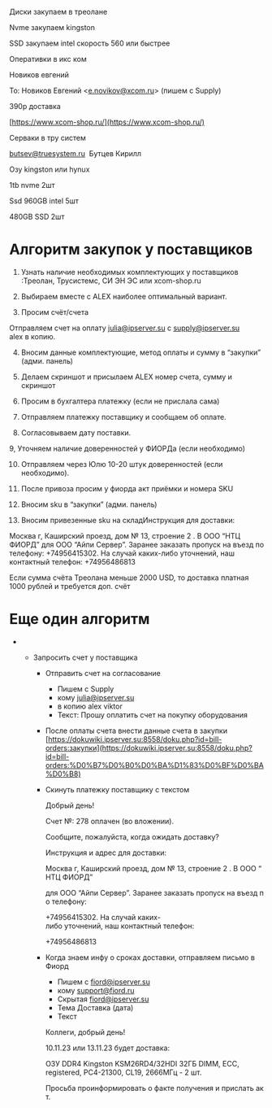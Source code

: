 Диски закупаем в треолане

Nvme закупаем kingston

SSD закупаем intel скорость 560 или быстрее

Оперативки в икс ком

Новиков евгений

To: Новиков Евгений <[e.novikov@xcom.ru](mailto:e.novikov@xcom.ru)> (пишем с Supply)

390р доставка

[https://www.xcom-shop.ru/](https://www.xcom-shop.ru/)

Серваки в тру систем

[butsev@truesystem.ru](mailto:butsev@truesystem.ru)  Бутцев Кирилл

Озу kingston или hynux

1tb nvme 2шт

Ssd 960GB intel 5шт

480GB SSD 2шт

# Алгоритм закупок у поставщиков 

1. Узнать наличие необходимых комплектующих у поставщиков :Треолан, Трусистемс, СИ ЭН ЭС или xcom-shop.ru

2. Выбираем вместе с ALEX наиболее оптимальный вариант.

3. Просим счёт/счета

Отправляем счет на оплату julia@ipserver.su с supply@ipserver.su  
alex в копию.

4. Вносим данные комплектующие, метод оплаты и сумму в “закупки” (адми. панель)

5. Делаем скриншот и присылаем ALEX номер счета, сумму и скриншот

6. Просим в бухгалтера платежку (если не прислала сама)

7. Отправляем платежку поставщику и сообщаем об оплате.

8. Согласовываем дату поставки.

9, Уточняем наличие доверенностей у ФИОРДа (если необходимо)

10. Отправляем через Юлю 10-20 штук доверенностей (если необходимо).

11. После привоза просим у фиорда акт приёмки и номера SKU

12. Вносим sku в “закупки” (адми. панель)

13. Вносим привезенные sku на складИнструкция для доставки:

Москва г, Каширский проезд, дом № 13, строение 2 . В ООО “НТЦ ФИОРД” для ООО “Айпи Сервер”. Заранее заказать пропуск на въезд по телефону: +74956415302. На случай каких-либо уточнений, наш контактный телефон: +74956486813

Если сумма счёта Треолана меньше 2000 USD, то доставка платная 1000 рублей и требуется доп. счёт

# Еще один алгоритм

- - Запросить счет у поставщика
        
    - Отправить счет на согласование
        
        - Пишем с Supply
        - кому [julia@ipserver.su](mailto:julia@ipserver.su)
        - в копию alex viktor
        - Текст: Прошу оплатить счет на покупку оборудования
    - После оплаты счета внести данные счета в закупки [](https://dokuwiki.ipserver.su:8558/doku.php?id=bill-orders:%D0%B7%D0%B0%D0%BA%D1%83%D0%BF%D0%BA%D0%B8)[https://dokuwiki.ipserver.su:8558/doku.php?id=bill-orders:закупки](https://dokuwiki.ipserver.su:8558/doku.php?id=bill-orders:%D0%B7%D0%B0%D0%BA%D1%83%D0%BF%D0%BA%D0%B8)
        
    - Скинуть платежку поставщику с текстом
        
        Добрый день!
        
        Счет №: 278 оплачен (во вложении).
        
        Сообщите, пожалуйста, когда ожидать доставку?
        
        Инструкция и адрес для доставки:
        
        Москва г, Каширский проезд, дом № 13, строение 2 . В ООО “НТЦ ФИОРД”
        
        для ООО “Айпи Сервер”. Заранее заказать пропуск на въезд по телефону:
        
        +74956415302. На случай каких-либо уточнений, наш контактный телефон:
        
        +74956486813
        
    - Когда знаем инфу о сроках доставки, отправляем письмо в Фиорд
        
        - Пишем с [fiord@ipserver.su](mailto:fiord@ipserver.su)
        - кому [support@fiord.ru](mailto:support@fiord.ru)
        - Скрытая [fiord@ipserver.su](mailto:fiord@ipserver.su)
        - Тема Доставка (дата)
        - Текст
        
        Коллеги, добрый день!
        
        10.11.23 или 13.11.23 будет доставка:
        
        ОЗУ DDR4 Kingston KSM26RD4/32HDI 32ГБ DIMM, ECC, registered, PC4-21300, CL19, 2666МГц - 2 шт.
        
        Просьба проинформировать о факте получения и прислать акт.